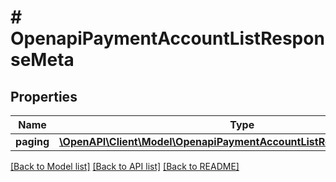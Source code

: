 # # OpenapiPaymentAccountListResponseMeta

## Properties

Name | Type | Description | Notes
------------ | ------------- | ------------- | -------------
**paging** | [**\OpenAPI\Client\Model\OpenapiPaymentAccountListResponseMetaPaging**](OpenapiPaymentAccountListResponseMetaPaging.md) |  | [optional]

[[Back to Model list]](../../README.md#models) [[Back to API list]](../../README.md#endpoints) [[Back to README]](../../README.md)
